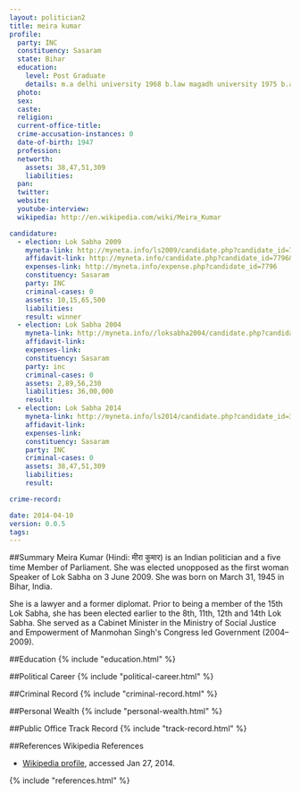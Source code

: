 ```yaml
---
layout: politician2
title: meira kumar
profile: 
  party: INC
  constituency: Sasaram
  state: Bihar
  education: 
    level: Post Graduate
    details: m.a delhi university 1968 b.law magadh university 1975 b.a delhi 1966 senior comfridge m.g.d girls publice school joiner 1963
  photo: 
  sex: 
  caste: 
  religion: 
  current-office-title: 
  crime-accusation-instances: 0
  date-of-birth: 1947
  profession: 
  networth: 
    assets: 38,47,51,309
    liabilities: 
  pan: 
  twitter: 
  website: 
  youtube-interview: 
  wikipedia: http://en.wikipedia.com/wiki/Meira_Kumar

candidature: 
  - election: Lok Sabha 2009
    myneta-link: http://myneta.info/ls2009/candidate.php?candidate_id=7796
    affidavit-link: http://myneta.info/candidate.php?candidate_id=7796&scan=original
    expenses-link: http://myneta.info/expense.php?candidate_id=7796
    constituency: Sasaram 
    party: INC
    criminal-cases: 0
    assets: 10,15,65,500
    liabilities: 
    result: winner 
  - election: Lok Sabha 2004
    myneta-link: http://myneta.info//loksabha2004/candidate.php?candidate_id=826
    affidavit-link: 
    expenses-link: 
    constituency: Sasaram 
    party: inc
    criminal-cases: 0
    assets: 2,89,56,230
    liabilities: 36,00,000
    result:  
  - election: Lok Sabha 2014
    myneta-link: http://myneta.info/ls2014/candidate.php?candidate_id=362
    affidavit-link: 
    expenses-link: 
    constituency: Sasaram 
    party: INC
    criminal-cases: 0
    assets: 38,47,51,309
    liabilities: 
    result:  

crime-record: 

date: 2014-04-10
version: 0.0.5
tags: 
---
```


##Summary
Meira Kumar (Hindi: मीरा कुमार) is an Indian politician and a five time Member of Parliament. She was elected unopposed as the first woman Speaker of Lok Sabha on 3 June 2009. She was born on March 31, 1945 in Bihar, India.

She is a lawyer and a former diplomat. Prior to being a member of the 15th Lok Sabha, she has been elected earlier to the 8th, 11th, 12th and 14th Lok Sabha. She served as a Cabinet Minister in the Ministry of Social Justice and Empowerment of Manmohan Singh's Congress led Government (2004–2009).


##Education
{% include "education.html" %}


##Political Career
{% include "political-career.html" %}


##Criminal Record
{% include "criminal-record.html" %}


##Personal Wealth
{% include "personal-wealth.html" %}


##Public Office Track Record
{% include "track-record.html" %}


##References
Wikipedia References
- [Wikipedia profile]({{page.profile.wikipedia}}), accessed Jan 27, 2014.



{% include "references.html" %}

